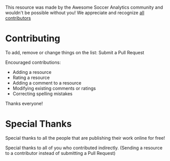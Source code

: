 This resource was made by the Awesome Soccer Analytics community and wouldn't be possible without
you! We appreciate and recognize [all contributors](https://github.com/diegopastor/awesome-soccer-analytics/graphs/contributors)

# Contributing

To add, remove or change things on the list: Submit a Pull Request

Encouraged contributions: 

- Adding a resource
- Rating a resource
- Adding a comment to a resource
- Modifying existing comments or ratings
- Correcting spelling mistakes

Thanks everyone!

# Special Thanks

Special thanks to all the people that are publishing their work online for free!

Special thanks to all of you who contributed indirectly. (Sending a resource to a contributor
instead of submitting a Pull Request)
